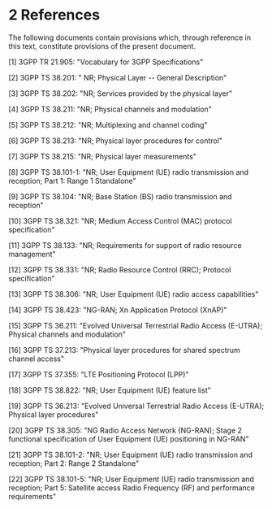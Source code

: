 # 2 References

The following documents contain provisions which, through reference in
this text, constitute provisions of the present document.

\[1\] 3GPP TR 21.905: \"Vocabulary for 3GPP Specifications\"

\[2\] 3GPP TS 38.201: \" NR; Physical Layer -- General Description\"

\[3\] 3GPP TS 38.202: \"NR; Services provided by the physical layer\"

\[4\] 3GPP TS 38.211: \"NR; Physical channels and modulation\"

\[5\] 3GPP TS 38.212: \"NR; Multiplexing and channel coding\"

\[6\] 3GPP TS 38.213: \"NR; Physical layer procedures for control\"

\[7\] 3GPP TS 38.215: \"NR; Physical layer measurements\"

\[8\] 3GPP TS 38.101-1: \"NR; User Equipment (UE) radio transmission and
reception; Part 1: Range 1 Standalone\"

\[9\] 3GPP TS 38.104: \"NR; Base Station (BS) radio transmission and
reception\"

\[10\] 3GPP TS 38.321: \"NR; Medium Access Control (MAC) protocol
specification\"

\[11\] 3GPP TS 38.133: \"NR; Requirements for support of radio resource
management\"

\[12\] 3GPP TS 38.331: \"NR; Radio Resource Control (RRC); Protocol
specification\"

\[13\] 3GPP TS 38.306: \"NR; User Equipment (UE) radio access
capabilities\"

\[14\] 3GPP TS 38.423: \"NG-RAN; Xn Application Protocol (XnAP)\"

\[15\] 3GPP TS 36.211: \"Evolved Universal Terrestrial Radio Access
(E-UTRA); Physical channels and modulation\"

\[16\] 3GPP TS 37.213: \"Physical layer procedures for shared spectrum
channel access\"

\[17\] 3GPP TS 37.355: \"LTE Positioning Protocol (LPP)\"

\[18\] 3GPP TS 38.822: \"NR; User Equipment (UE) feature list\"

\[19\] 3GPP TS 36.213: \"Evolved Universal Terrestrial Radio Access
(E-UTRA); Physical layer procedures\"

\[20\] 3GPP TS 38.305: \"NG Radio Access Network (NG-RAN); Stage 2
functional specification of User Equipment (UE) positioning in NG-RAN\"

\[21\] 3GPP TS 38.101-2: \"NR; User Equipment (UE) radio transmission
and reception; Part 2: Range 2 Standalone\"

\[22\] 3GPP TS 38.101-5: \"NR; User Equipment (UE) radio transmission
and reception; Part 5: Satellite access Radio Frequency (RF) and
performance requirements\"
